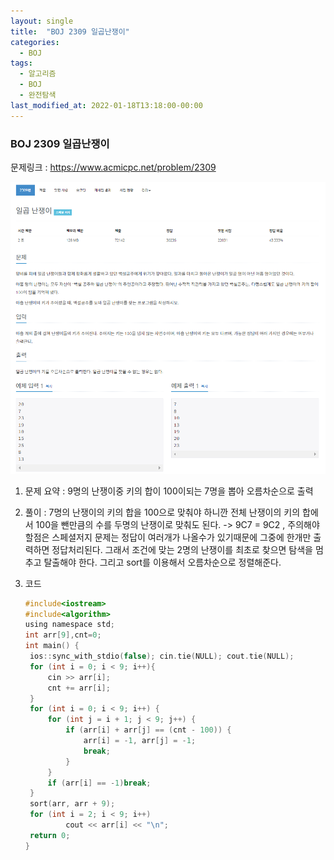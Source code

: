 ```yaml
---
layout: single
title:  "BOJ 2309 일곱난쟁이"
categories:
  - BOJ
tags:
  - 알고리즘
  - BOJ
  - 완전탐색
last_modified_at: 2022-01-18T13:18:00-00:00
---
```


### BOJ 2309 일곱난쟁이

문제링크 : <https://www.acmicpc.net/problem/2309>

![BOJ_2309](../images/2022-01-17-BOJ2309/BOJ_2309.PNG)


1. 문제 요약 : 9명의 난쟁이중 키의 합이 100이되는 7명을 뽑아 오름차순으로 출력

   

2. 풀이 : 7명의 난쟁이의 키의 합을 100으로 맞춰야 하니깐 전체 난쟁이의 키의 합에서 100을 뺀만큼의 수를 두명의 난쟁이로 맞춰도 된다.  -> 9C7 = 9C2 , 주의해야 할점은 스페셜저지 문제는 정답이 여러개가 나올수가 있기때문에 그중에 한개만 출력하면 정답처리된다. 그래서 조건에 맞는 2명의 난쟁이를 최초로 찾으면 탐색을 멈추고 탈출해야 한다. 그리고 sort를 이용해서 오름차순으로 정렬해준다.



3. 코드

   ```c
   #include<iostream>
   #include<algorithm>
   using namespace std;
   int arr[9],cnt=0;
   int main() {
   	ios::sync_with_stdio(false); cin.tie(NULL); cout.tie(NULL);
   	for (int i = 0; i < 9; i++){
   		cin >> arr[i];
   		cnt += arr[i];
   	}
   	for (int i = 0; i < 9; i++) {
   		for (int j = i + 1; j < 9; j++) {
   			if (arr[i] + arr[j] == (cnt - 100)) {
   				arr[i] = -1, arr[j] = -1;
   				break;
   			}
   		}
   		if (arr[i] == -1)break;
   	}
   	sort(arr, arr + 9);
   	for (int i = 2; i < 9; i++)
   			cout << arr[i] << "\n";
   	return 0;
   }
   ```

